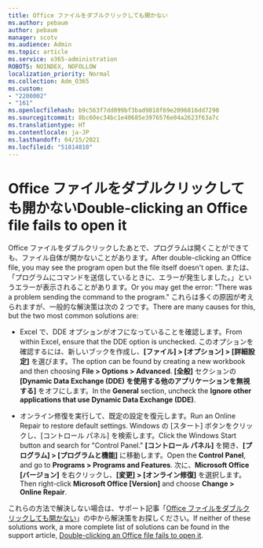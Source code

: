 ```yaml
---
title: Office ファイルをダブルクリックしても開かない
ms.author: pebaum
author: pebaum
manager: scotv
ms.audience: Admin
ms.topic: article
ms.service: o365-administration
ROBOTS: NOINDEX, NOFOLLOW
localization_priority: Normal
ms.collection: Adm_O365
ms.custom:
- "2200002"
- "161"
ms.openlocfilehash: b9c563f7dd099bf3bad9018f69e2096816dd7290
ms.sourcegitcommit: 8bc60ec34bc1e40685e3976576e04a2623f63a7c
ms.translationtype: HT
ms.contentlocale: ja-JP
ms.lasthandoff: 04/15/2021
ms.locfileid: "51814810"
---
```

# <a name="double-clicking-an-office-file-fails-to-open-it"></a><span data-ttu-id="fea5f-102">Office ファイルをダブルクリックしても開かない</span><span class="sxs-lookup"><span data-stu-id="fea5f-102">Double-clicking an Office file fails to open it</span></span>

<span data-ttu-id="fea5f-103">Office ファイルをダブルクリックしたあとで、プログラムは開くことができても、ファイル自体が開かないことがあります。</span><span class="sxs-lookup"><span data-stu-id="fea5f-103">After double-clicking an Office file, you may see the program open but the file itself doesn't open.</span></span> <span data-ttu-id="fea5f-104">または、「プログラムにコマンドを送信しているときに、エラーが発生しました。」というエラーが表示されることがあります。</span><span class="sxs-lookup"><span data-stu-id="fea5f-104">Or you may get the error: "There was a problem sending the command to the program."</span></span> <span data-ttu-id="fea5f-105">これらは多くの原因が考えられますが、一般的な解決策は次の 2 つです。</span><span class="sxs-lookup"><span data-stu-id="fea5f-105">There are many causes for this, but the two most common solutions are:</span></span>

- <span data-ttu-id="fea5f-106">Excel で、DDE オプションがオフになっていることを確認します。</span><span class="sxs-lookup"><span data-stu-id="fea5f-106">From within Excel, ensure that the DDE option is unchecked.</span></span> <span data-ttu-id="fea5f-107">このオプションを確認するには、新しいブックを作成し、**[ファイル] > [オプション] > [詳細設定]** を選びます。</span><span class="sxs-lookup"><span data-stu-id="fea5f-107">The option can be found by creating a new workbook and then choosing **File > Options > Advanced**.</span></span> <span data-ttu-id="fea5f-108">**[全般]** セクションの **[Dynamic Data Exchange (DDE) を使用する他のアプリケーションを無視する]** をオフにします。</span><span class="sxs-lookup"><span data-stu-id="fea5f-108">In the **General** section, uncheck the **Ignore other applications that use Dynamic Data Exchange (DDE)**.</span></span>

- <span data-ttu-id="fea5f-109">オンライン修復を実行して、既定の設定を復元します。</span><span class="sxs-lookup"><span data-stu-id="fea5f-109">Run an Online Repair to restore default settings.</span></span> <span data-ttu-id="fea5f-110">Windows の [スタート] ボタンをクリックし、[コントロール パネル] を検索します。</span><span class="sxs-lookup"><span data-stu-id="fea5f-110">Click the Windows Start button and search for "Control Panel."</span></span> <span data-ttu-id="fea5f-111">**[コントロール パネル]** を開き、**[プログラム] > [プログラムと機能]** に移動します。</span><span class="sxs-lookup"><span data-stu-id="fea5f-111">Open the **Control Panel**, and go to **Programs > Programs and Features**.</span></span> <span data-ttu-id="fea5f-112">次に、**Microsoft Office [バージョン]** を右クリックし、**[変更] > [オンライン修復]** を選択します。</span><span class="sxs-lookup"><span data-stu-id="fea5f-112">Then right-click **Microsoft Office [Version]** and choose **Change > Online Repair**.</span></span>

<span data-ttu-id="fea5f-113">これらの方法で解決しない場合は、サポート記事「[Office ファイルをダブルクリックしても開かない](https://support.office.com/article/Double-clicking-an-Office-file-fails-to-open-it-1e9c0ad9-34c8-4440-a42e-d30186b29ed6)」の中から解決策をお探しください。</span><span class="sxs-lookup"><span data-stu-id="fea5f-113">If neither of these solutions work, a more complete list of solutions can be found in the support article, [Double-clicking an Office file fails to open it](https://support.office.com/article/Double-clicking-an-Office-file-fails-to-open-it-1e9c0ad9-34c8-4440-a42e-d30186b29ed6).</span></span>
